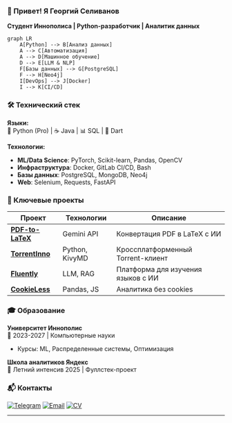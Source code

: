 ### 👋 Привет! Я Георгий Селиванов
**Студент Иннополиса | Python-разработчик | Аналитик данных**

```mermaid
graph LR
    A[Python] --> B[Анализ данных]
    A --> C[Автоматизация]
    A --> D[Машинное обучение]
    D --> E[LLM & NLP]
    F[Базы данных] --> G[PostgreSQL]
    F --> H[Neo4j]
    I[DevOps] --> J[Docker]
    I --> K[CI/CD]
```

### 🛠️ Технический стек
**Языки:**  
🐍 Python (Pro) | ☕ Java | 📊 SQL | 📱 Dart  

**Технологии:**  
- **ML/Data Science**: PyTorch, Scikit-learn, Pandas, OpenCV  
- **Инфраструктура**: Docker, GitLab CI/CD, Bash  
- **Базы данных**: PostgreSQL, MongoDB, Neo4j  
- **Web**: Selenium, Requests, FastAPI  

### 🚀 Ключевые проекты
| Проект | Технологии | Описание |
|--------|------------|----------|
| [**PDF-to-LaTeX**](https://github.com/Ge-os/to-latex) | Gemini API | Конвертация PDF в LaTeX с ИИ |
| [**TorrentInno**](https://github.com/TorrentInnoOrg/TorrentInno) | Python, KivyMD | Кроссплатформенный Torrent-клиент |
| [**Fluently**](https://github.com/FluentlyOrg/Fluently-fork) | LLM, RAG | Платформа для изучения языков с ИИ |
| [**CookieLess**](https://cookielessorg.github.io/CookieLess) | Pandas, JS | Аналитика без cookies |

### 🎓 Образование
**Университет Иннополис**  
📅 2023-2027 | Компьютерные науки  
- Курсы: ML, Распределенные системы, Оптимизация  

**Школа аналитиков Яндекс**  
🥇 Летний интенсив 2025 | Фуллстек-проект  

### 📬 Контакты
[![Telegram](https://img.shields.io/badge/-Telegram-0088cc?style=flat&logo=telegram)](https://t.me/ge_os)
[![Email](https://img.shields.io/badge/-Email-D14836?style=flat&logo=gmail)](mailto:selivanov.george05@gmail.com)
[![CV](https://img.shields.io/badge/-Резюме-4285F4?style=flat&logo=read-the-docs)](https://ge-os.github.io/Ge-os/)

---